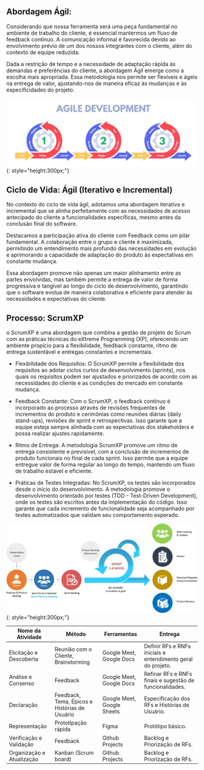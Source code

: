 ## Abordagem Ágil: 

Considerando que nossa ferramenta será uma peça fundamental no ambiente de trabalho do cliente, é essencial mantermos um fluxo de feedback contínuo. A comunicação informal é favorecida devido ao envolvimento prévio de um dos nossos integrantes com o cliente, além do contexto de equipe reduzida. 

Dada a restrição de tempo e a necessidade de adaptação rápida às demandas e preferências do cliente, a abordagem Ágil emerge como a escolha mais apropriada. Essa metodologia nos permite ser flexíveis e ágeis na entrega de valor, ajustando-nos de maneira eficaz às mudanças e às especificidades do projeto. 

![Abordagem Agil](assets/agile.png){: style="height:300px;"}

## Ciclo de Vida: Ágil (Iterativo e Incremental) 

No contexto do ciclo de vida ágil, adotamos uma abordagem iterativa e incremental que se alinha perfeitamente com as necessidades de acesso antecipado do cliente a funcionalidades específicas, mesmo antes da conclusão final do software. 

Destacamos a participação ativa do cliente com Feedback como um pilar fundamental. A colaboração entre o grupo e cliente é maximizada, permitindo um entendimento mais profundo das necessidades em evolução e aprimorando a capacidade de adaptação do produto às expectativas em constante mudança. 

Essa abordagem promove não apenas um maior alinhamento entre as partes envolvidas, mas também permite a entrega de valor de forma progressiva e tangível ao longo do ciclo de desenvolvimento, garantindo que o software evolua de maneira colaborativa e eficiente para atender às necessidades e expectativas do cliente. 



## Processo: ScrumXP 

o ScrumXP é uma abordagem que combina a gestão de projeto do Scrum com as práticas técnicas do eXtreme Programming (XP), oferecendo um ambiente propício para a flexibilidade, feedback constante, ritmo de entrega sustentável e entregas constantes e incrementais. 

* Flexibilidade dos Requisitos: O ScrumXP permite a flexibilidade dos requisitos ao adotar ciclos curtos de desenvolvimento (sprints), nos quais os requisitos podem ser ajustados e priorizados de acordo com as necessidades do cliente e as condições do mercado em constante mudança. 

* Feedback Constante: Com o ScrumXP, o feedback contínuo é incorporado ao processo através de revisões frequentes de incrementos do produto e cerimônias como reuniões diárias (daily stand-ups), revisões de sprint e retrospectivas. Isso garante que a equipe esteja sempre alinhada com as expectativas dos stakeholders e possa realizar ajustes rapidamente. 

* Ritmo de Entrega: A metodologia ScrumXP promove um ritmo de entrega consistente e previsível, com a conclusão de incrementos de produto funcionais no final de cada sprint. Isso permite que a equipe entregue valor de forma regular ao longo do tempo, mantendo um fluxo de trabalho estável e eficiente. 

* Práticas de Testes Integradas: No ScrumXP, os testes são incorporados desde o início do desenvolvimento. A metodologia promove o desenvolvimento orientado por testes (TDD - Test-Driven Development), onde os testes são escritos antes da implementação do código. Isso garante que cada incremento de funcionalidade seja acompanhado por testes automatizados que validam seu comportamento esperado.

![Srum](assets/scrum.jpg){: style="height:300px;"}


| Nome da Atividade         | Método                 | Ferramentas            | Entrega
| -----------               | ---------------------- | ---------------------- | ---------------------
| Elicitação e Descoberta   | Reunião com o Cliente, Brainstorming | Google Meet, Google Docs | Definir RFs e RNFs iniciais e entendimento geral do projeto. 
| Análise e Consenso        | Feedback               | Google Meet, Google Docs | Refinar RFs e RNFs finais e sugestão de funcionalidades. 
| Declaração                | Feedback, Tema, Épicos e Histórias de Usuário | Google Meet, Google Sheets | Especificação dos RFs e Histórias de Usuário. 
| Representação             | Prototipação rápida    | Figma   | Protótipo básico. 
| Verificação e Validação   | Feedback               | Github Projects      | Backlog e Priorização de RFs.
| Organização e Atualização | Kanban (Scrum board)   | Github Projects | Backlog e Priorização de RFs. 
